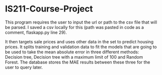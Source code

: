 # IS211-Course-Project

This program requires the user to input the url or path to the csv file that will be parsed. I saved a csv locally for this (path was pasted in code as a comment, flaskapp.py line 29). 

It then targets sale prices and uses other data in the set to predict housing prices. It splits training and validation data to fit the models that are going to be used to take the mean absolute error in three different methods: Decision tree, Decision tree with a maximum limit of 100 and Random Forest. The database stores the MAE results between these three for the user to query later. 
